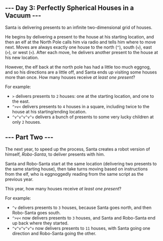 <article class="day-desc"><h2>--- Day 3: Perfectly Spherical Houses in a Vacuum ---</h2><p>Santa is delivering presents to an infinite two-dimensional grid of houses.</p>
<p>He begins by delivering a present to the house at his starting location, and then an elf at the North Pole calls him via radio and tells him where to move next.  Moves are always exactly one house to the north (<code>^</code>), south (<code>v</code>), east (<code>&gt;</code>), or west (<code>&lt;</code>).  After each move, he delivers another present to the house at his new location.</p>
<p>However, the elf back at the north pole has had a little too much eggnog, and so his directions are a little off, and Santa ends up visiting some houses more than once.  How many houses receive <em>at least one present</em>?</p>
<p>For example:</p>
<ul>
<li><code>&gt;</code> delivers presents to <code>2</code> houses: one at the starting location, and one to the east.</li>
<li><code>^&gt;v&lt;</code> delivers presents to <code>4</code> houses in a square, including twice to the house at his starting/ending location.</li>
<li><code>^v^v^v^v^v</code> delivers a bunch of presents to some very lucky children at only <code>2</code> houses.</li>
</ul>
</article>
<article class="day-desc"><h2 id="part2">--- Part Two ---</h2><p>The next year, to speed up the process, Santa creates a robot version of himself, <em>Robo-Santa</em>, to deliver presents with him.</p>
<p>Santa and Robo-Santa start at the same location (delivering two presents to the same starting house), then take turns moving based on instructions from the elf, who is <span title="This absolutely real word was invented by someone flipping eggnoggedly through a dictionary.">eggnoggedly</span> reading from the same script as the previous year.</p>
<p>This year, how many houses receive <em>at least one present</em>?</p>
<p>For example:</p>
<ul>
<li><code>^v</code> delivers presents to <code>3</code> houses, because Santa goes north, and then Robo-Santa goes south.</li>
<li><code>^&gt;v&lt;</code> now delivers presents to <code>3</code> houses, and Santa and Robo-Santa end up back where they started.</li>
<li><code>^v^v^v^v^v</code> now delivers presents to <code>11</code> houses, with Santa going one direction and Robo-Santa going the other.</li>
</ul>
</article>
